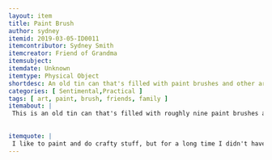 ```yaml
---
layout: item
title: Paint Brush
author: sydney
itemid: 2019-03-05-ID0011
itemcontributor: Sydney Smith
itemcreator: Friend of Grandma
itemsubject: 
itemdate: Unknown
itemtype: Physical Object
shortdesc: An old tin can that's filled with paint brushes and other art tools
categories: [ Sentimental,Practical ]
tags: [ art, paint, brush, friends, family ]
itemabout: |
 This is an old tin can that's filled with roughly nine paint brushes as well as other art tools. The modern paintbrush began to be produced in the 18th century with the brush part coming from the hair of different types of animals. Nowadays, the bristles are synthetically made. These paint brushes most likely date from the late 20th century. Without the knowledge of the previous owner, the manufacturing date remains unknown.
 
  
itemquote: |
 I like to paint and do crafty stuff, but for a long time I didn't have paint brushes other than the type that come from cheap paint-by-numbers. A friend of my grandma's gave me her paint brushes before she moved back to Arizona. Given the amount of free time I have now, I paint more regularly.
---
```

